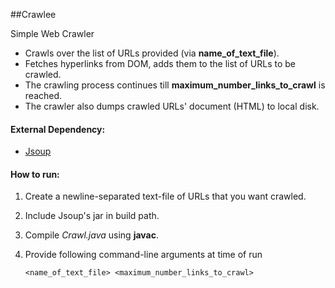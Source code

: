 ##Crawlee

Simple Web Crawler
  * Crawls over the list of URLs provided (via **name_of_text_file**). 
  * Fetches hyperlinks from DOM, adds them to the list of URLs to be crawled. 
  * The crawling process continues till **maximum_number_links_to_crawl** is reached. 
  * The crawler also dumps crawled URLs' document (HTML) to local disk.

#### External Dependency:
  * [Jsoup](http://jsoup.org/download)

#### How to run:
  1. Create a newline-separated text-file of URLs that you want crawled.
  2. Include Jsoup's jar in build path.
  3. Compile _Crawl.java_ using __javac__.
  4. Provide following command-line arguments at time of run 
     
     `<name_of_text_file> <maximum_number_links_to_crawl>`
